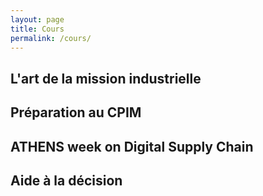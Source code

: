 ```yaml
---
layout: page
title: Cours
permalink: /cours/
---
```



## L'art de la mission industrielle

## Préparation au CPIM

## ATHENS week on Digital Supply Chain

## Aide à la décision